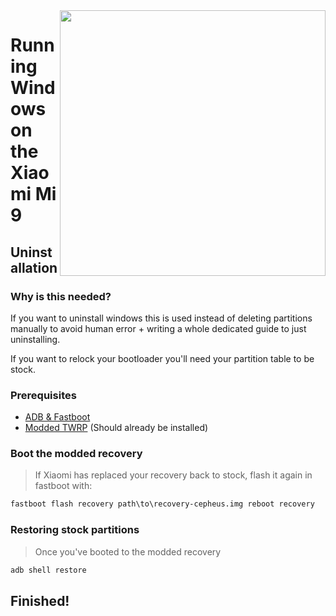 <img align="right" src="https://github.com/woacepheus/Port-Windows-11-Xiaomi-Mi-9/blob/main/cepheus.png" width="425">

# Running Windows on the Xiaomi Mi 9

## Uninstallation

### Why is this needed?

If you want to uninstall windows this is used instead of deleting partitions manually to avoid human error + writing a whole dedicated guide to just uninstalling.

If you want to relock your bootloader you'll need your partition table to be stock.

### Prerequisites

- [ADB & Fastboot](https://developer.android.com/studio/releases/platform-tools)
- [Modded TWRP](https://github.com/woacepheus/Port-Windows-11-Xiaomi-Mi-9/releases/download/1.0/recovery-cepheus.img) (Should already be installed)

### Boot the modded recovery
> If Xiaomi has replaced your recovery back to stock, flash it again in fastboot with:
```cmd
fastboot flash recovery path\to\recovery-cepheus.img reboot recovery
```

### Restoring stock partitions
> Once you've booted to the modded recovery
```cmd
adb shell restore
```

## Finished!
